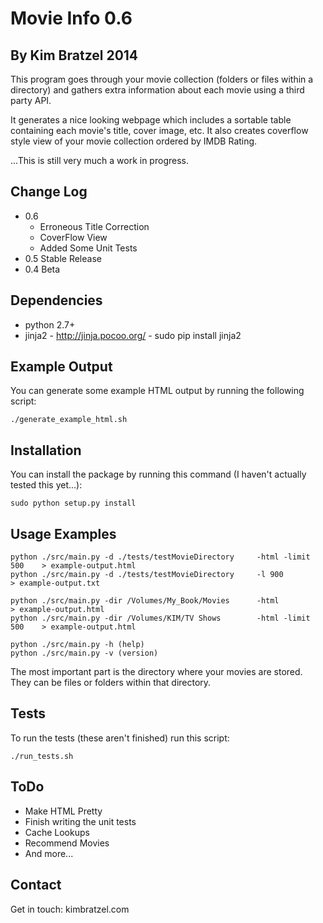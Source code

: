 Movie Info 0.6
==============
By Kim Bratzel 2014
--------------

This program goes through your movie collection (folders or files within a directory) and gathers extra information about each movie using a third party API.

It generates a nice looking webpage which includes a sortable table containing each movie's title, cover image, etc. It also creates coverflow style view of your movie collection ordered by IMDB Rating.

...This is still very much a work in progress.


Change Log
--------------
 - 0.6
    - Erroneous Title Correction
    - CoverFlow View
    - Added Some Unit Tests
 - 0.5 Stable Release
 - 0.4 Beta


Dependencies
--------------

 - python 2.7+
 - jinja2 - http://jinja.pocoo.org/ - sudo pip install jinja2


Example Output
--------------

You can generate some example HTML output by running the following script:

    ./generate_example_html.sh


Installation
--------------

You can install the package by running this command (I haven't actually tested this yet...):

    sudo python setup.py install


Usage Examples
--------------

    python ./src/main.py -d ./tests/testMovieDirectory     -html -limit 500    > example-output.html
    python ./src/main.py -d ./tests/testMovieDirectory     -l 900              > example-output.txt

    python ./src/main.py -dir /Volumes/My_Book/Movies      -html               > example-output.html
    python ./src/main.py -dir /Volumes/KIM/TV Shows        -html -limit 500    > example-output.html

    python ./src/main.py -h (help)
    python ./src/main.py -v (version)

The most important part is the directory where your movies are stored.
They can be files or folders within that directory.


Tests
--------------

To run the tests (these aren't finished) run this script:

    ./run_tests.sh


ToDo
--------------

 - Make HTML Pretty
 - Finish writing the unit tests
 - Cache Lookups
 - Recommend Movies
 - And more...


Contact
--------------

Get in touch: kimbratzel.com
